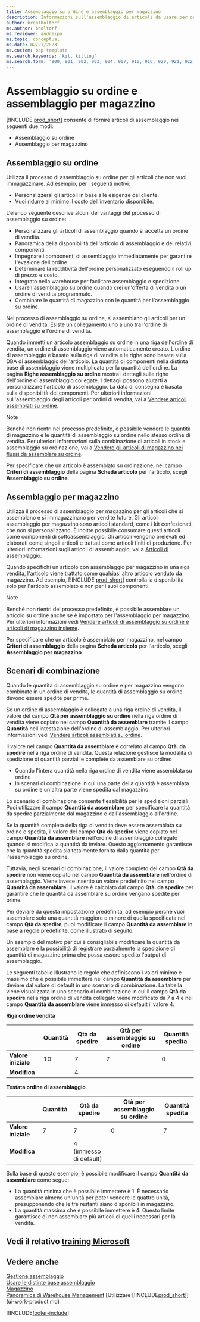 ```yaml
---
title: Assemblaggio su ordine e assemblaggio per magazzino
description: Informazioni sull'assemblaggio di articoli da usare per ordini di vendita o da tenere in magazzino per vendite future.
author: brentholtorf
ms.author: bholtorf
ms.reviewer: andreipa
ms.topic: conceptual
ms.date: 02/21/2023
ms.custom: bap-template
ms.search.keywords: 'kit, kitting'
ms.search.form: '900, 901, 902, 903, 904, 907, 910, 916, 920, 921, 922, 923, 940, 941, 942, 930, 931, 932, 914, 915, 905'
---
```

# <a name="understanding-assemble-to-order-and-assemble-to-stock" />Assemblaggio su ordine e assemblaggio per magazzino

[!INCLUDE [prod_short](includes/prod_short.md)] consente di fornire articoli di assemblaggio nei seguenti due modi:

* Assemblaggio su ordine  
* Assemblaggio per magazzino  

## <a name="assemble-to-order" />Assemblaggio su ordine

Utilizza il processo di assemblaggio su ordine per gli articoli che non vuoi immagazzinare. Ad esempio, per i seguenti motivi:

* Personalizzerai gli articoli in base alle esigenze del cliente.
* Vuoi ridurre al minimo il costo dell'inventario disponibile.

L'elenco seguente descrive alcuni dei vantaggi del processo di assemblaggio su ordine:  

* Personalizzare gli articoli di assemblaggio quando si accetta un ordine di vendita.  
* Panoramica della disponibilità dell'articolo di assemblaggio e dei relativi componenti.  
* Impegnare i componenti di assemblaggio immediatamente per garantire l'evasione dell'ordine.  
* Determinare la redditività dell'ordine personalizzato eseguendo il roll up di prezzo e costo.  
* Integrato nella warehouse per facilitare assemblaggio e spedizione.  
* Usare l'assemblaggio su ordine quando crei un'offerta di vendita o un ordine di vendita programmato.  
* Combinare le quantità di magazzino con le quantità per l'assemblaggio su ordine.  

Nel processo di assemblaggio su ordine, si assemblano gli articoli per un ordine di vendita. Esiste un collegamento uno a uno tra l'ordine di assemblaggio e l'ordine di vendita.  

Quando immetti un articolo assemblaggio su ordine in una riga dell'ordine di vendita, un ordine di assemblaggio viene automaticamente creato. L'ordine di assemblaggio è basato sulla riga di vendita e le righe sono basate sulla DBA di assemblaggio dell'articolo. La quantità di componenti nella distinta base di assemblaggio viene moltiplicata per la quantità dell'ordine. La pagina **Righe assemblaggio su ordine** mostra i dettagli sulle righe dell'ordine di assemblaggio collegate. I dettagli possono aiutarti a personalizzare l'articolo di assemblaggio. La data di consegna è basata sulla disponibilità dei componenti. Per ulteriori informazioni sull'assemblaggio degli articoli per ordini di vendita, vai a [Vendere articoli assemblati su ordine](assembly-how-to-sell-items-assembled-to-order.md).  

> [!NOTE]  
> Benché non rientri nel processo predefinito, è possibile vendere le quantità di magazzino e le quantità di assemblaggio su ordine nello stesso ordine di vendita. Per ulteriori informazioni sulla combinazione di articoli in stock e assemblaggio su ordinazione, vai a [Vendere gli articoli di magazzino nei flussi da assemblare su ordine](assembly-how-to-sell-inventory-items-in-assemble-to-order-flows.md).  

Per specificare che un articolo è assemblato su ordinazione, nel campo **Criteri di assemblaggio** della pagina **Scheda articolo** per l'articolo, scegli **Assemblaggio su ordine**.  

## <a name="assemble-to-stock" />Assemblaggio per magazzino

Utilizza il processo di assemblaggio per magazzino per gli articoli che si assemblano e si immagazzinano per vendite future. Gli articoli assemblaggio per magazzino sono articoli standard, come i kit confezionati, che non si personalizzano. È inoltre possibile consumare questi articoli come componenti di sottoassemblaggio. Gli articoli vengono prelevati ed elaborati come singoli articoli e trattati come articoli finiti di produzione. Per ulteriori informazioni sugli articoli di assemblaggio, vai a [Articoli di assemblaggio](assembly-how-to-assemble-items.md).  

Quando specifichi un articolo con assemblaggio per magazzino in una riga vendita, l'articolo viene trattato come qualsiasi altro articolo venduto da magazzino. Ad esempio, [!INCLUDE [prod_short](includes/prod_short.md)] controlla la disponibilità solo per l'articolo assemblato e non per i suoi componenti.  

> [!NOTE]  
> Benché non rientri del processo predefinito, è possibile assemblare un articolo su ordine anche se è impostato per l'assemblaggio per magazzino. Per ulteriori informazioni vedi [Vendere articoli di assemblaggio su ordine e articoli di magazzino insieme](assembly-how-to-sell-assemble-to-order-items-and-inventory-items-together.md).  

Per specificare che un articolo è assemblato per magazzino, nel campo **Criteri di assemblaggio** della pagina **Scheda articolo** per l'articolo, scegli **Assemblaggio per magazzino**.  

## <a name="combination-scenarios" />Scenari di combinazione

Quando le quantità di assemblaggio su ordine e per magazzino vengono combinate in un ordine di vendita, le quantità di assemblaggio su ordine devono essere spedite per prime.  

Se un ordine di assemblaggio è collegato a una riga ordine di vendita, il valore del campo **Qtà per assemblaggio su ordine** nella riga ordine di vendita viene copiato nel campo **Quantità da assemblare** tramite il campo **Quantità** nell'intestazione dell'ordine di assemblaggio. Per ulteriori informazioni vedi [Vendere articoli assemblati su ordine](assembly-how-to-sell-items-assembled-to-order.md).  

Il valore nel campo **Quantità da assemblare** è correlato al campo **Qtà. da spedire** nella riga ordine di vendita. Questa relazione gestisce la modalità di spedizione di quantità parziali e complete da assemblare su ordine:

* Quando l'intera quantità nella riga ordine di vendita viene assemblata su ordine
* In scenari di combinazione in cui una parte della quantità è assemblata su ordine e un'altra parte viene spedita dal magazzino.

Lo scenario di combinazione consente flessibilità per le spedizioni parziali. Puoi utilizzare il campo **Quantità da assemblare** per specificare la quantità da spedire parzialmente dal magazzino e dall'assemblaggio all'ordine.  

Se la quantità completa della riga di vendita deve essere assemblata su ordine e spedita, il valore del campo **Qtà da spedire** viene copiato nel campo **Quantità da assemblare** nell'ordine di assemblaggio collegato quando si modifica la quantità da inviare. Questo aggiornamento garantisce che la quantità spedita sia totalmente fornita dalla quantità per l'assemblaggio su ordine.  

Tuttavia, negli scenari di combinazione, il valore completo del campo **Qtà da spedire** non viene copiato nel campo **Quantità da assemblare** nell'ordine di assemblaggio. Viene invece inserito un valore predefinito nel campo **Quantità da assemblare**. Il valore è calcolato dal campo **Qtà. da spedire** per garantire che le quantità da assemblare su ordine vengano spedite per prime.

Per deviare da questa impostazione predefinita, ad esempio perché vuoi assemblare solo una quantità maggiore o minore di quella specificata nel campo **Qtà da spedire**, puoi modificare il campo **Quantità da assemblare** in base a regole predefinite, come illustrato di seguito.  

Un esempio del motivo per cui è consigliabile modificare la quantità da assemblare è la possibilità di registrare parzialmente la spedizione di quantità di magazzino prima che possa essere spedito l'output di assemblaggio.  

Le seguenti tabelle illustrano le regole che definiscono i valori minimo e massimo che è possibile immettere nel campo **Quantità da assemblare** per deviare dal valore di default in uno scenario di combinazione. La tabella viene visualizzata in uno scenario di combinazione in cui il campo **Qtà da spedire** nella riga ordine di vendita collegato viene modificato da 7 a 4 e nel campo **Quantità da assemblare** viene immesso di default il valore 4.  

**Riga ordine vendita**

|                | **Quantità** | **Qtà da spedire** | **Qtà per assemblaggio su ordine** | **Quantità spedita** |
|----------------|--------------|------------------|-------------------------------|----------------------|
|**Valore iniziale**| 10          | 7                | 7                             | 0                    |
|**Modifica**      |              | 4                |                               |                      |

**Testata ordine di assemblaggio**

|                | **Quantità** | **Qtà da spedire** | **Qtà per assemblaggio su ordine** | **Quantità spedita** |
|----------------|--------------|------------------|-------------------------------|----------------------|
|**Valore iniziale**| 7           | 7                | 0                             | 7                    |
|**Modifica**      |              | 4 (immesso di default)|                         |                      |

Sulla base di questo esempio, è possibile modificare il campo **Quantità da assemblare** come segue:  

* La quantità minima che è possibile immettere è 1. È necessario assemblare almeno un'unità per poter vendere le quattro unità, presupponendo che le tre restanti siano disponibili in magazzino.  
* La quantità massima che è possibile immettere è 4. Questo limite garantisce di non assemblare più articoli di quelli necessari per la vendita.  

## <a name="see-related-microsoft-trainingtrainingpathsassemble-items-dynamics-365-business-central" />Vedi il relativo [training Microsoft](/training/paths/assemble-items-dynamics-365-business-central/)

## <a name="see-also" />Vedere anche

[Gestione assemblaggio](assembly-assemble-items.md)  
[Usare le distinte base assemblaggio](assembly-how-work-assembly-boms.md)  
[Magazzino](inventory-manage-inventory.md)  
[Panoramica di Warehouse Management](design-details-warehouse-management.md)
[Utilizzare [!INCLUDE[prod_short](includes/prod_short.md)]](ui-work-product.md)

[!INCLUDE[footer-include](includes/footer-banner.md)]
